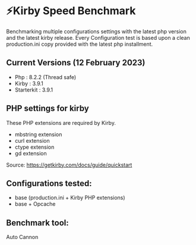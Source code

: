 # ⚡️Kirby Speed Benchmark

Benchmarking multiple configurations settings with the latest php version and the latest kirby release. Every Configuration test is based upon a clean production.ini copy provided with the latest php installment.

## Current Versions (12 February 2023)

- Php : 8.2.2 (Thread safe)
- Kirby : 3.9.1
- Starterkit : 3.9.1

## PHP settings for kirby 

These PHP extensions are required by Kirby.

- mbstring extension
- curl extension
- ctype extension
- gd extension

Source: https://getkirby.com/docs/guide/quickstart

## Configurations tested:

- base (production.ini + Kirby PHP extensions)
- base + Opcache

## Benchmark tool:

Auto Cannon
